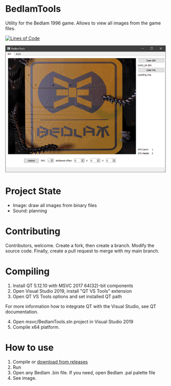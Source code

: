# BedlamTools

Utility for the Bedlam 1996 game. Allows to view all images from the game files.

[![Lines of Code](https://tokei.rs/b1/github/8street/BedlamTools?category=code)](https://github.com/XAMPPRocky/tokei)

![](https://raw.githubusercontent.com/8street/BedlamTools/master/misc/bedlamtools.png)

# Project State

* Image: draw all images from binary files
* Sound: planning

# Contributing

Contributors, welcome. Create a fork, then create a branch. Modify the source code. Finally, create a pull request to merge with my main branch.

# Compiling

1. Install QT 5.12.10 with MSVC 2017 64(32)-bit components
2. Open Visual Studio 2019, install "QT VS Tools" extension
3. Open QT VS Tools options and set installed QT path 

For more information how to integrate QT with the Visual Studio, see QT documentation.

4. Open msvc/BedlamTools.sln project in Visual Studio 2019
5. Compile x64 platform.

# How to use

1. Compile or [download from releases](https://github.com/8street/BedlamTools/releases)
2. Run
3. Open any Bedlam .bin file. If you need, open Bedlam .pal palette file
4. See image.
